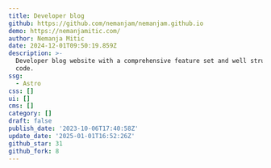 ```yaml
---
title: Developer blog
github: https://github.com/nemanjam/nemanjam.github.io
demo: https://nemanjamitic.com/
author: Nemanja Mitic
date: 2024-12-01T09:50:19.859Z
description: >-
  Developer blog website with a comprehensive feature set and well structured
  code.
ssg:
  - Astro
css: []
ui: []
cms: []
category: []
draft: false
publish_date: '2023-10-06T17:40:58Z'
update_date: '2025-01-01T16:52:26Z'
github_star: 31
github_fork: 8
---
```


